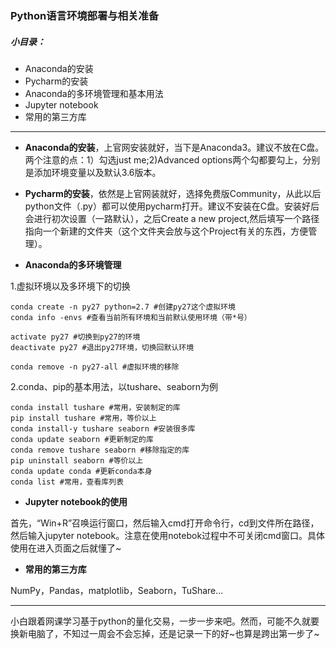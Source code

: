 
### Python语言环境部署与相关准备



##### 小目录：

- Anaconda的安装
- Pycharm的安装
- Anaconda的多环境管理和基本用法
- Jupyter notebook
- 常用的第三方库

---

- **Anaconda的安装**，上官网安装就好，当下是Anaconda3。建议不放在C盘。两个注意的点：1）勾选just me;2)Advanced options两个勾都要勾上，分别是添加环境变量以及默认3.6版本。

- **Pycharm的安装**，依然是上官网装就好，选择免费版Community，从此以后python文件（.py）都可以使用pycharm打开。建议不安装在C盘。安装好后会进行初次设置（一路默认），之后Create a new project,然后填写一个路径指向一个新建的文件夹（这个文件夹会放与这个Project有关的东西，方便管理）。

- **Anaconda的多环境管理**
	
1.虚拟环境以及多环境下的切换

	conda create -n py27 python=2.7 #创建py27这个虚拟环境
	conda info -envs #查看当前所有环境和当前默认使用环境（带*号）

	activate py27 #切换到py27的环境
	deactivate py27 #退出py27环境，切换回默认环境

	conda remove -n py27-all #虚拟环境的移除
	
2.conda、pip的基本用法，以tushare、seaborn为例
	
	conda install tushare #常用，安装制定的库
	pip install tushare #常用，等价以上
	conda install-y tushare seaborn #安装很多库
	conda update seaborn #更新制定的库
	conda remove tushare seaborn #移除指定的库
	pip uninstall seaborn #等价以上
	conda update conda #更新conda本身
	conda list #常用，查看库列表

- **Jupyter notebook的使用**

首先，“Win+R”召唤运行窗口，然后输入cmd打开命令行，cd到文件所在路径，然后输入jupyter notebook。注意在使用notebok过程中不可关闭cmd窗口。具体使用在进入页面之后就懂了~

- **常用的第三方库**

NumPy，Pandas，matplotlib，Seaborn，TuShare...

---

小白跟着网课学习基于python的量化交易，一步一步来吧。然而，可能不久就要换新电脑了，不知过一周会不会忘掉，还是记录一下的好~也算是跨出第一步了~

